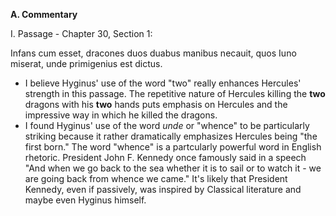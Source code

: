 **A. Commentary**

I. Passage - Chapter 30, Section 1:

Infans cum esset, dracones duos duabus manibus necauit, quos Iuno miserat, unde primigenius est dictus.

- I believe Hyginus' use of the word "two" really enhances Hercules' strength in this passage. The repetitive nature of Hercules killing the **two** dragons with his **two** hands puts emphasis on Hercules and the impressive way in which he killed the dragons. 
- I found Hyginus' use of the word *unde* or "whence" to be particularly striking because it rather dramatically emphasizes Hercules being "the first born." The word "whence" is a partcularly powerful word in English rhetoric. President John F. Kennedy once famously said in a speech "And when we go back to the sea whether it is to sail or to watch it - we are going back from whence we came." It's likely that President Kennedy, even if passively, was inspired by Classical literature and maybe even Hyginus himself.
